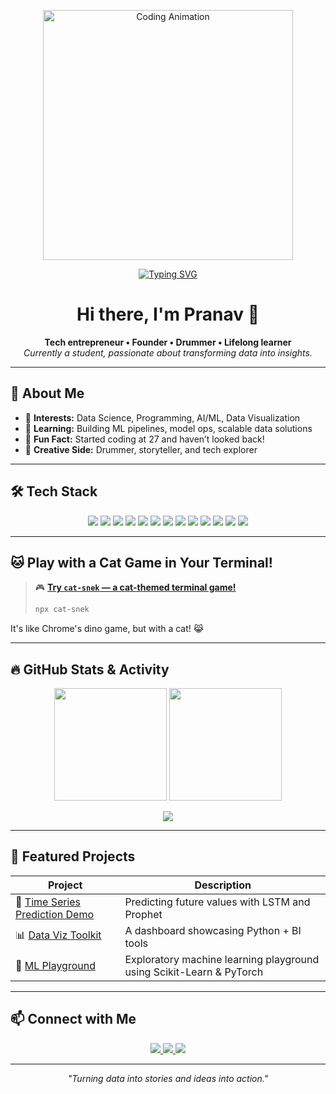 <p align="center">
  <img src="https://media.giphy.com/media/13HgwGsXF0aiGY/giphy.gif" width="400" alt="Coding Animation">
</p>

<p align="center">
  <a href="https://readme-typing-svg.demolab.com?font=Fira+Code&pause=1000&random=false&width=500&lines=Data+Scientist+%7C+ML+Enthusiast+%7C+Builder;Turning+data+into+stories;Coding+%7C+Learning+%7C+Drumming">
    <img src="https://readme-typing-svg.demolab.com?font=Fira+Code&pause=1000&random=false&width=500&lines=Data+Scientist+%7C+ML+Enthusiast+%7C+Builder;Turning+data+into+stories;Coding+%7C+Learning+%7C+Drumming" alt="Typing SVG" />
  </a>
</p>

<h1 align="center">Hi there, I'm Pranav 👋</h1>

<p align="center">
  <b>Tech entrepreneur • Founder • Drummer • Lifelong learner</b><br>
  <i>Currently a student, passionate about transforming data into insights.</i>
</p>

---

## 🚀 About Me

- 🧠 **Interests:** Data Science, Programming, AI/ML, Data Visualization
- 🧪 **Learning:** Building ML pipelines, model ops, scalable data solutions
- 🥁 **Fun Fact:** Started coding at 27 and haven’t looked back!
- 🎨 **Creative Side:** Drummer, storyteller, and tech explorer

---

## 🛠️ Tech Stack

<p align="center">
  <!-- Core Languages -->
  <img src="https://img.shields.io/badge/Python-3670A0?style=for-the-badge&logo=python&logoColor=ffdd54" />
  <img src="https://img.shields.io/badge/R-276DC3?style=for-the-badge&logo=r&logoColor=white" />
  <img src="https://img.shields.io/badge/SQL-4479A1?style=for-the-badge&logo=postgresql&logoColor=white" />

  <!-- Tools & Libraries -->
  <img src="https://img.shields.io/badge/Jupyter-F37626?style=for-the-badge&logo=jupyter&logoColor=white" />
  <img src="https://img.shields.io/badge/PyTorch-EE4C2C?style=for-the-badge&logo=pytorch&logoColor=white" />
  <img src="https://img.shields.io/badge/TensorFlow-FF6F00?style=for-the-badge&logo=tensorflow&logoColor=white" />
  <img src="https://img.shields.io/badge/scikit-learn-F7931E?style=for-the-badge&logo=scikit-learn&logoColor=white" />
  <img src="https://img.shields.io/badge/Matplotlib-11557C?style=for-the-badge&logo=plotly&logoColor=white" />

  <!-- Platforms & DevOps -->
  <img src="https://img.shields.io/badge/Docker-2496ED?style=for-the-badge&logo=docker&logoColor=white" />
  <img src="https://img.shields.io/badge/Linux-FCC624?style=for-the-badge&logo=linux&logoColor=black" />
  <img src="https://img.shields.io/badge/Git-F05032?style=for-the-badge&logo=git&logoColor=white" />

  <!-- Visualization & BI -->
  <img src="https://img.shields.io/badge/Tableau-E97627?style=for-the-badge&logo=tableau&logoColor=white" />
  <img src="https://img.shields.io/badge/PowerBI-F2C811?style=for-the-badge&logo=powerbi&logoColor=white" />
</p>

---

## 🐱 Play with a Cat Game in Your Terminal!

> 🎮 [**Try `cat-snek` — a cat-themed terminal game!**](https://github.com/skidding/cat-snek)  
> ```bash
> npx cat-snek
> ```

It's like Chrome's dino game, but with a cat! 😹

---

## 🔥 GitHub Stats & Activity

<p align="center">
  <img src="https://github-readme-stats.vercel.app/api?username=pranav-wankhedkar&show_icons=true&theme=tokyonight" height="180"/>
  <img src="https://github-readme-streak-stats.herokuapp.com?user=pranav-wankhedkar&theme=tokyonight" height="180"/>
</p>

<p align="center">
  <img src="https://github-profile-summary-cards.vercel.app/api/cards/profile-details?username=pranav-wankhedkar&theme=tokyonight" />
</p>

---

## 🌟 Featured Projects

| Project | Description |
|--------|-------------|
| 🚀 [Time Series Prediction Demo](https://github.com/pranav-wankhedkar/time_series_prediction_demo) | Predicting future values with LSTM and Prophet |
| 📊 [Data Viz Toolkit](#) | A dashboard showcasing Python + BI tools |
| 🧠 [ML Playground](#) | Exploratory machine learning playground using Scikit-Learn & PyTorch |

---

## 📫 Connect with Me

<p align="center">
  <a href="https://www.linkedin.com/in/pranavwankhedkar/">
    <img src="https://img.shields.io/badge/LinkedIn-0A66C2?style=for-the-badge&logo=linkedin&logoColor=white" />
  </a>
  <a href="https://twitter.com/astroficboy">
    <img src="https://img.shields.io/badge/Twitter-1DA1F2?style=for-the-badge&logo=twitter&logoColor=white" />
  </a>
  <a href="https://instagram.com/astroficboy">
    <img src="https://img.shields.io/badge/Instagram-E4405F?style=for-the-badge&logo=instagram&logoColor=white" />
  </a>
</p>

---

<p align="center">
  <i>"Turning data into stories and ideas into action."</i>
</p>
